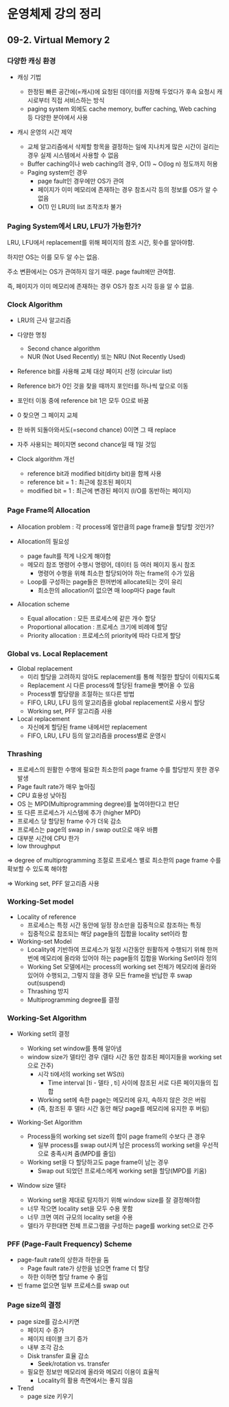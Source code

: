 # 운영체제 강의 정리

## 09-2. Virtual Memory 2

### 다양한 캐싱 환경

- 캐싱 기법
  - 한정된 빠른 공간에(=캐시)에 요청된 데이터를 저장해 두었다가 후속 요청시 캐시로부터 직접 서비스하는 방식
  - paging system 외에도 cache memory, buffer caching, Web caching 등 다양한 분야에서 사용

- 캐시 운영의 시간 제약
  - 교체 알고리즘에서 삭제할 항목을 결정하는 일에 지나치게 많은 시간이 걸리는 경우 실제 시스템에서 사용할 수 없음
  - Buffer caching이나 web caching의 경우, O(1) ~ O(log n) 정도까지 허용
  - Paging system인 경우
    - page fault인 경우에만 OS가 관여
    - 페이지가 이미 메모리에 존재하는 경우 참조시각 등의 정보를 OS가 알 수 없음
    - O(1) 인 LRU의 list 조작조차 불가

### Paging System에서 LRU, LFU가 가능한가?

LRU, LFU에서 replacement를 위해 페이지의 참조 시간, 횟수를 알아야함.

하지만 OS는 이를 모두 알 수는 없음.

주소 변환에서는 OS가 관여하지 않기 때문. page fault에만 관여함.

즉, 페이지가 이미 메모리에 존재하는 경우 OS가 참조 시각 등을 알 수 없음.

### Clock Algorithm

- LRU의 근사 알고리즘
- 다양한 명칭
  - Second chance algorithm
  - NUR (Not Used Recently) 또는 NRU (Not Recently Used)
- Reference bit를 사용해 교체 대상 페이지 선정 (circular list)
- Reference bit가 0인 것을 찾을 때까지 포인터를 하나씩 앞으로 이동
- 포인터 이동 중에 reference bit 1은 모두 0으로 바꿈
- 0 찾으면 그 페이지 교체
- 한 바퀴 되돌아와서도(=second chance) 0이면 그 때 replace
- 자주 사용되는 페이지면 second chance일 때 1일 것임



- Clock algorithm 개선
  - reference bit과 modified bit(dirty bit)을 함께 사용
  - reference bit = 1 : 최근에 참조된 페이지
  - modified bit = 1 : 최근에 변경된 페이지 (I/O를 동반하는 페이지)

### Page Frame의 Allocation

- Allocation problem : 각 process에 얼만큼의 page frame을 할당할 것인가?

- Allocation의 필요성
  - page fault를 적게 나오게 해야함
  - 메모리 참조 명령어 수행시 명령어, 데이터 등 여러 페이지 동시 참조
    - 명령어 수행을 위해 최소한 할당되어야 하는 frame의 수가 있음
  - Loop를 구성하는 page들은 한꺼번에 allocate되는 것이 유리
    - 최소한의 allocation이 없으면 매 loop마다 page fault
- Allocation scheme
  - Equal allocation : 모든 프로세스에 같은 개수 할당
  - Proportional allocation : 프로세스 크기에 비례에 할당
  - Priority allocation : 프로세스의 priority에 따라 다르게 할당

### Global vs. Local Replacement

- Global replacement
  - 미리 할당을 고려하지 않아도 replacement를 통해 적절한 할당이 이뤄지도록
  - Replacement 시 다른 process에 할당된 frame을 뺏어올 수 있음
  - Process별 할당량을 조절하는 또다른 방법
  - FIFO, LRU, LFU 등의 알고리즘을 global replacement로 사용시 할당
  - Working set, PFF 알고리즘 사용
- Local replacement
  - 자신에게 할당된 frame 내에서만 replacement
  - FIFO, LRU, LFU 등의 알고리즘을 process별로 운영시

### Thrashing

- 프로세스의 원활한 수행에 필요한 최소한의 page frame 수를 할당받지 못한 경우 발생
- Page fault rate가 매우 높아짐
- CPU 효용성 낮아짐
- OS 는 MPD(Multiprogramming degree)를 높여야한다고 판단
- 또 다른 프로세스가 시스템에 추가 (higher MPD)
- 프로세스 당 할당된 frame 수가 더욱 감소
- 프로세스는 page의 swap in / swap out으로 매우 바쁨
- 대부분 시간에 CPU 한가
- low throughput

=> degree of multiprogramming 조절로 프로세스 별로 최소한의 page frame 수를 확보할 수 있도록 해야함

=> Working set, PFF 알고리즘 사용

### Working-Set model

- Locality of reference
  - 프로세스는 특정 시간 동안에 일정 장소만을 집중적으로 참조하는 특징
  - 집중적으로 참조되는 해당 page들의 집합을 locality set이라 함
- Working-set Model
  - Locality에 기반하여 프로세스가 일정 시간동안 원활하게 수행되기 위해 한꺼번에 메모리에 올라와 있어야 하는 page들의 집합을 Working Set이라 정의
  - Working Set 모델에서는 process의 working set 전체가 메모리에 올라와 있어야 수행되고,
     그렇지 않을 경우 모든 frame을 반납한 후 swap out(suspend)
  - Thrashing 방지
  - Multiprogramming degree를 결정

### Working-Set Algorithm

- Working set의 결정
  - Working set window를 통해 알아냄
  - window size가 델타인 경우 (델타 시간 동안 참조된 페이지들을 working set으로 간주)
    - 시각 ti에서의 working set WS(ti)
      - Time interval [ti - 델타 , ti] 사이에 참조된 서로 다른 페이지들의 집합
    - Working set에 속한 page는 메모리에 유지, 속하지 않은 것은 버림
    - (즉, 참조된 후 델타 시간 동안 해당 page를 메모리에 유지한 후 버림)

- Working-Set Algorithm
  - Process들의 working set size의 합이 page frame의 수보다 큰 경우
    - 일부 process를 swap out시켜 남은 process의 working set을 우선적으로 충족시켜 줌(MPD를 줄임)
  - Working set을 다 할당하고도 page frame이 남는 경우
    - Swap out 되었던 프로세스에게 working set을 할당(MPD를 키움)
- Window size 델타
  - Working set을 제대로 탐지하기 위해 window size를 잘 결정해야함
  - 너무 작으면 locality set을 모두 수용 못함
  - 너무 크면 여러 규모의 locality set을 수용
  - 델타가 무한대면 전체 프로그램을 구성하는 page를 working set으로 간주

### PFF (Page-Fault Frequency) Scheme

- page-fault rate의 상한과 하한을 둠
  - Page fault rate가 상한을 넘으면 frame 더 할당
  - 하한 이하면 할당 frame 수 줄임
- 빈 frame 없으면 일부 프로세스를 swap out



### Page size의 결정

- page size를 감소시키면
  - 페이지 수 증가
  - 페이지 테이블 크기 증가
  - 내부 조각 감소
  - Disk transfer 효율 감소
    - Seek/rotation vs. transfer
  - 필요한 정보만 메모리에 올라와 메모리 이용이 효율적
    - Locality의 활용 측면에서는 좋지 않음
- Trend
  - page size 키우기